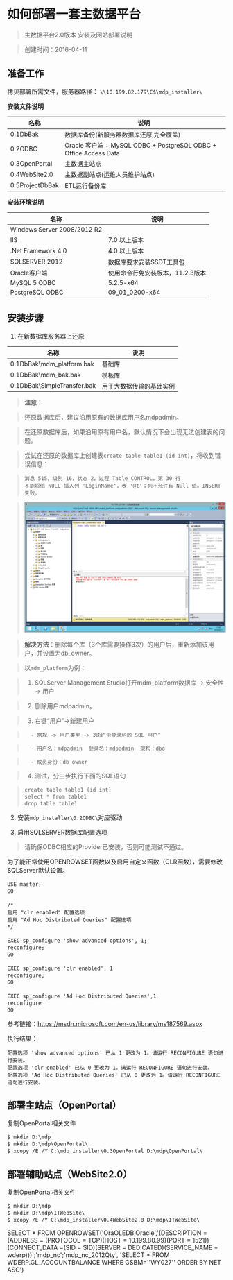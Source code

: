 如何部署一套主数据平台
=====================

> 主数据平台2.0版本 安装及网站部署说明

> 创建时间：2016-04-11


准备工作
-------


拷贝部署所需文件，服务器路径： `\\10.199.82.179\C$\mdp_installer\`

__安装文件说明__

名称                 | 说明
-------------------- | ----------------------------------------
0.1DbBak             | 数据库备份(新服务器数据库还原,完全覆盖)
0.2ODBC              | Oracle 客户端 + MySQL ODBC + PostgreSQL ODBC + Office Access Data
0.3OpenPortal        | 主数据主站点
0.4WebSite2.0        | 主数据副站点(运维人员维护站点)
0.5ProjectDbBak      | ETL运行备份库


__安装环境说明__


名称                         | 说明
---------------------------- | ----------------------------------------
Windows Server 2008/2012 R2  | 
IIS                          | 7.0 以上版本
.Net Framework 4.0           | 4.0 以上版本
SQLSERVER 2012               | 数据库要求安装SSDT工具包
Oracle客户端                  | 使用命令行免安装版本，11.2.3版本
MySQL 5 ODBC                 | 5.2.5-x64
PostgreSQL ODBC              | 09_01_0200-x64


安装步骤
--------

1. 在新数据库服务器上还原

名称                            | 说明
------------------------------- | ----------------------------------------
0.1DbBak\mdm_platform.bak       | 基础库
0.1DbBak\mdm_bak.bak            | 模板库
0.1DbBak\SimpleTransfer.bak     | 用于大数据传输的基础实例


> __注意：__

> 还原数据库后，建议沿用原有的数据库用户名mdpadmin。

> 在还原数据库后，如果沿用原有用户名，默认情况下会出现无法创建表的问题。

> 尝试在还原的数据库上创建表`create table table1 (id int)`，将收到错误信息：

> ```
> 消息 515，级别 16，状态 2，过程 Table_CONTROL，第 30 行
> 不能将值 NULL 插入列 'LoginName'，表 '@t'；列不允许有 Null 值。INSERT 失败。
> ```

> ![](mdp-install-resources\mdp-install-1.png "创建表失败")

> __解决方法__：删除每个库（3个库需要操作3次）的用户后，重新添加该用户，并设置为db_owner。

> 以`mdm_platform`为例：

> 1. SQLServer Management Studio打开mdm_platform数据库 -> 安全性 -> 用户

> 2. 删除用户mdpadmin。

> 3. 右键“用户”->新建用户

>       - 常规 -> 用户类型 -> 选择“带登录名的 SQL 用户”

>       - 用户名：mdpadmin  登录名：mdpadmin  架构：dbo

>       - 成员身份：db_owner

> 4. 测试，分三步执行下面的SQL语句

>``` 
> create table table1 (id int) 
> select * from table1
> drop table table1
>```

2. 安装`mdp_installer\0.2ODBC\`对应驱动

3. 启用SQLSERVER数据库配置选项

> 请确保ODBC相应的Provider已安装，否则可能测试不通过。

为了能正常使用OPENROWSET函数以及启用自定义函数（CLR函数），需要修改SQLServer默认设置。

```
USE master;
GO

/*
启用 "clr enabled" 配置选项
启用 "Ad Hoc Distributed Queries" 配置选项
*/

EXEC sp_configure 'show advanced options', 1;
reconfigure;
GO

EXEC sp_configure 'clr enabled', 1
reconfigure;
GO

EXEC sp_configure 'Ad Hoc Distributed Queries',1
reconfigure
GO
```

参考链接：https://msdn.microsoft.com/en-us/library/ms187569.aspx

执行结果：
```
配置选项 'show advanced options' 已从 1 更改为 1。请运行 RECONFIGURE 语句进行安装。
配置选项 'clr enabled' 已从 0 更改为 1。请运行 RECONFIGURE 语句进行安装。
配置选项 'Ad Hoc Distributed Queries' 已从 0 更改为 1。请运行 RECONFIGURE 语句进行安装。

```
    
部署主站点（OpenPortal）
------------------------

复制OpenPortal相关文件
```
$ mkdir D:\mdp
$ mkdir D:\mdp\OpenPortal\
$ xcopy /E /Y C:\mdp_installer\0.3OpenPortal D:\mdp\OpenPortal\
```

部署辅助站点（WebSite2.0）
------------------------

复制OpenPortal相关文件
```
$ mkdir D:\mdp
$ mkdir D:\mdp\ITWebSite\
$ xcopy /E /Y C:\mdp_installer\0.4WebSite2.0 D:\mdp\ITWebSite\
```



SELECT * FROM OPENROWSET('OraOLEDB.Oracle','(DESCRIPTION =(ADDRESS = (PROTOCOL = TCP)(HOST = 10.199.80.99)(PORT = 1521))(CONNECT_DATA =(SID = SID)(SERVER = DEDICATED)(SERVICE_NAME = wderp)))';'mdp_nc';'mdp_nc_2012Qty', 'SELECT * FROM WDERP.GL_ACCOUNTBALANCE WHERE GSBM=''WY027'' ORDER BY NET ASC')